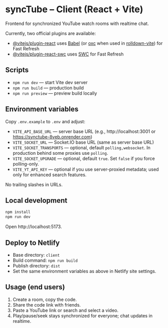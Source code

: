  # syncTube – Client (React + Vite)
 
 Frontend for synchronized YouTube watch rooms with realtime chat.

Currently, two official plugins are available:

- [@vitejs/plugin-react](https://github.com/vitejs/vite-plugin-react/blob/main/packages/plugin-react) uses [Babel](https://babeljs.io/) (or [oxc](https://oxc.rs) when used in [rolldown-vite](https://vite.dev/guide/rolldown)) for Fast Refresh
- [@vitejs/plugin-react-swc](https://github.com/vitejs/vite-plugin-react/blob/main/packages/plugin-react-swc) uses [SWC](https://swc.rs/) for Fast Refresh

 ## Scripts

 - `npm run dev` — start Vite dev server
 - `npm run build` — production build
 - `npm run preview` — preview build locally

 ## Environment variables

 Copy `.env.example` to `.env` and adjust:
 
 - `VITE_API_BASE_URL` — server base URL (e.g., http://localhost:3001 or https://synctube-8veb.onrender.com)
 - `VITE_SOCKET_URL` — Socket.IO base URL (same as server base URL)
 - `VITE_SOCKET_TRANSPORTS` — optional, default `polling,websocket`. In production behind some proxies use `polling`.
 - `VITE_SOCKET_UPGRADE` — optional, default `true`. Set `false` if you force polling-only.
 - `VITE_YT_API_KEY` — optional if you use server-proxied metadata; used only for enhanced search features.
 
 No trailing slashes in URLs.
 
 ## Local development
 
 ```powershell
 npm install
 npm run dev
 ```
 
 Open http://localhost:5173.
 
 ## Deploy to Netlify
 
 - Base directory: `client`
 - Build command: `npm run build`
 - Publish directory: `dist`
 - Set the same environment variables as above in Netlify site settings.
 
 ## Usage (end users)
 
 1. Create a room, copy the code.
 2. Share the code link with friends.
 3. Paste a YouTube link or search and select a video.
 4. Play/pause/seek stays synchronized for everyone; chat updates in realtime.
